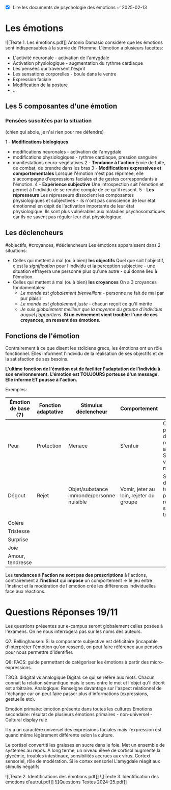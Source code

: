 - [x] Lire les documents de psychologie des émotions ✅ 2025-02-13
# Les émotions
![[Texte 1. Les émotions.pdf]]
Antonio Damasio considère que les émotions sont indispensables à la survie de l'Homme.
L'émotion a plusieurs facettes:
- L'activité neuronale - activation de l'amygdale
- Activation physiologique - augmentation du rythme cardiaque
- Les pensées qui traversent l'esprit
- Les sensations corporelles - boule dans le ventre
- Expression faciale
- Modification de la posture
- ...

## Les 5 composantes d'une émotion
### Pensées suscitées par la situation 
(chien qui aboie, je n'ai rien pour me défendre)

1 - **Modifications biologiques**
- modifications neuronales - activation de l'amygdale
- modifications physiologiques - rythme cardiaque, pression sanguine
- manifestations neuro-végétatives
2 - **Tendance à l'action** 
	Envie de fuite, de combat, de prendre dans les bras
3 - **Modifications expressives et comportementales**
	Lorsque l'émotion n'est pas réprimée, elle s'accompagne d'expressions faciales et de gestes correspondants à l'émotion.
4 - **Expérience subjective**
Une introspection suit l'émotion et permet à l'individu de se rendre compte de ce qu'il ressent.
5 - **Les répresseurs**
Les répresseurs dissocient les composantes physiologiques et subjectives - ils n'ont pas conscience de leur état émotionnel en dépit de l'activation importante de leur état physiologique. Ils sont plus vulnérables aux maladies psychosomatiques car ils ne savent pas réguler leur état physiologique.

## Les déclencheurs
#objectifs, #croyances, #déclencheurs
Les émotions apparaissent dans 2 situations: 
- Celles qui mettent à mal (ou à bien) **les objectifs**
	Quel que soit l'objectif, c'est la *signification* pour l'individu et la perception subjective - une situation effrayera une personne plus qu'une autre - qui donne lieu à l'émotion.
- Celles qui mettent à mal (ou à bien) **les croyances**
	 On a 3 croyances fondamentales:
	 - *Le monde est globalement bienveillant* - personne ne fait de mal par pur plaisir
	 - *Le monde est globalement juste* - chacun reçoit ce qu'il mérite
	 - *Je suis globalement meilleur que la moyenne du groupe d'individus auquel j'appartiens*.
	 **Si un évènement vient troubler l'une de ces croyances, on ressent des émotions.**

## Fonctions de l'émotion
Contrairement à ce que disent les stoïciens grecs, les émotions ont un rôle fonctionnel. Elles informent l'individu de la réalisation de ses objectifs et de la satisfaction de ses besoins.

**L'ultime fonction de l'émotion est de faciliter l'adaptation de l'individu à son environnement.**
**L'émotion est TOUJOURS porteuse d'un message. Elle informe ET pousse à l'action.**

Exemples:

| Émotion de base (**7**) | Fonction adaptative | Stimulus déclencheur                      | Comportement                            | Corrélat biologique                                                                   |
| ----------------------- | ------------------- | ----------------------------------------- | --------------------------------------- | ------------------------------------------------------------------------------------- |
| Peur                    | Protection          | Menace                                    | S'enfuir                                | Corps paralysé pour décider de la réaction appropriée. Sang redirigé vers les muscles |
| Dégout                  | Rejet               | Objet/substance immonde/personne nuisible | Vomir, jeter au loin, rejeter du groupe | S'accompagne de nausées, tentative primitive de rejeter les substances toxiques.      |
| Colère                  |                     |                                           |                                         |                                                                                       |
| Tristesse               |                     |                                           |                                         |                                                                                       |
| Surprise                |                     |                                           |                                         |                                                                                       |
| Joie                    |                     |                                           |                                         |                                                                                       |
| Amour, tendresse        |                     |                                           |                                         |                                                                                       |

Les **tendances à l'action ne sont pas des prescriptions** à l'actions, contrairement à l'**instinct** qui **impose** un comportement => le jeu entre l'instinct et la modération de l'émotion créé les différences individuelles face aux réactions.



# Questions Réponses 19/11

Les questions présentes sur e-campus seront globalement celles posées à l'examens.
On ne nous interrogera pas sur les noms des auteurs.

Q7: Bellinghausen: Si la composante subjective est déficitaire (incapable d'interpréter l'émotion qu'on ressent), on peut faire référence aux pensées pour nous permettre d'identifier.

Q8: FACS: guide permettant de catégoriser les émotions à partir des micro-expressions.

T3Q3: didgital vs analogique
Digital: ce qui se réfère aux mots. Chacun connait la relation sémantique mais le sens entre le mot et l'objet qu'il décrit est arbitraire. 
Analogique: Renseigne davantage sur l'aspect relationnel de l'échange car on peut faire passer plus d'informations (expressions, gestuelle etc).

Emotion primaire: émotion présente dans toutes les cultures
Emotions secondaire: résultat de plusieurs émotions primaires - non-universel - Cultural display rule

Il y a un caractère universel des expressions faciales mais l'expression est quand même légèrement différente selon la culture.

Le cortisol convertiti les graisses en sucre dans le foie. Met un ensemble de systèmes au repos. A long terme, un niveau élevé de cortisol augmente la glycémie, troubles intestinaux, sensibilités accrues aux virus.
Cortext sensoriel, rôle de modération. Si le cortex sensoriel 
L'amygdale réagit aux stimulis négatifs

![[Texte 2. Identifications des émotions.pdf]]
![[Texte 3. Identification des émotions d'autrui.pdf]]
![[Questions Textes 2024-25.pdf]]







